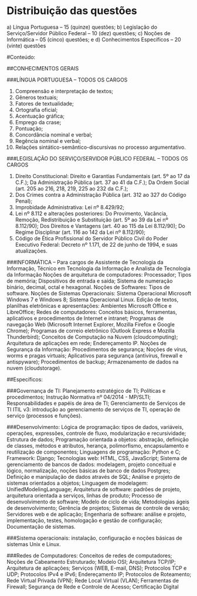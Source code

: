 # Distribuição das questões

a) Língua Portuguesa – 15 (quinze) questões;
b) Legislação do Serviço/Servidor Público Federal – 10 (dez) questões;
c) Noções de Informática – 05 (cinco) questões; e
d) Conhecimentos Específicos – 20 (vinte) questões



#Conteúdo:

##CONHECIMENTOS GERAIS

###LÍNGUA PORTUGUESA – TODOS OS CARGOS
1. Compreensão e interpretação de textos;
2. Gêneros textuais;
3. Fatores de textualidade;
4. Ortografia oficial;
5. Acentuação gráfica;
6. Emprego da crase;
7. Pontuação;
8. Concordância nominal e verbal;
9. Regência nominal e verbal;
10. Relações sintático-semântico-discursivas no processo argumentativo.


###LEGISLAÇÃO DO SERVIÇO/SERVIDOR PÚBLICO FEDERAL – TODOS OS CARGOS
1. Direito Constitucional: Direito e Garantias Fundamentais (art. 5º ao 17 da C.F.); Da Administração Pública
(art. 37 ao 41 da C.F.); Da Ordem Social (art. 205 ao 216, 218, 219, 225 ao 232 da C.F.);
2. Dos Crimes contra a Administração Pública (art. 312 ao 327 do Código Penal);
3. Improbidade Administrativa: Lei nº 8.429/92;
4. Lei nº 8.112 e alterações posteriores: Do Provimento, Vacância, Remoção, Redistribuição e Substituição
(art. 5º ao 39 da Lei nº 8.112/90); Dos Direitos e Vantagens (art. 40 ao 115 da Lei 8.112/90); Do Regime
Disciplinar (art. 116 ao 142 da Lei nº 8.112/90);
5. Código de Ética Profissional do Servidor Público Civil do Poder Executivo Federal: Decreto nº 1.171, de
22 de junho de 1994, e suas atualizações.



###INFORMÁTICA – Para cargos de Assistente de Tecnologia da Informação, Técnico em Tecnologia da
Informação e Analista de Tecnologia da Informação
Noções de arquitetura de computadores: Processador; Tipos de memória; Dispositivos de entrada e saída;
Sistema de numeração binário, decimal, octal e hexagonal. Noções de Softwares: Tipos de software. Noções de
Sistemas Operacionais: Sistema Operacional Microsoft Windows 7 e Windows 8; Sistema Operacional Linux.
Edição de textos, planilhas eletrônicas e apresentações: Ambientes Microsoft Office e LibreOffice; Redes de
computadores: Conceitos básicos, ferramentas, aplicativos e procedimentos de Internet e intranet; Programas
de navegação Web (Microsoft Internet Explorer, Mozilla Firefox e Google Chrome); Programas de correio
eletrônico (Outlook Express e Mozilla Thunderbird); Conceitos de Computação na Nuvem (cloudcomputing);
Arquitetura de aplicações em rede; Endereçamento IP. Noções de Segurança da Informação: Procedimentos
de segurança; Noções de vírus, worms e pragas virtuais; Aplicativos para segurança (antivírus, firewall e antispyware);
Procedimentos de backup; Armazenamento de dados na nuvem (cloudstorage).

##Específicos:

###Governança de TI: Planejamento estratégico de TI; Políticas e procedimentos;
Instrução Normativa nº 04/2014 - MP/SLTI; Responsabilidades e papéis de área de TI;
Gerenciamento de Serviços de TI ITIL v3: introdução ao gerenciamento de serviços de
TI, operação de serviço (processos e funções). 

###Desenvolvimento: Lógica de
programação: tipos de dados, variáveis, operações, expressões, controle de fluxo,
modularização e recursividade; Estrutura de dados; Programação orientada a objetos:
abstração, definição de classes, métodos e atributos, herança, polimorfismo,
encapsulamento e reutilização de componentes; Linguagens de programação: Python e
C; Framework: Django; Tecnologias web: HTML, CSS, JavaScript; Sistema de
gerenciamento de bancos de dados: modelagem, projeto conceitual e lógico,
normalização, noções básicas de banco de dados Postgres; Definição e manipulação de
dados através de SQL; Análise e projeto de sistemas orientados a objetos; Linguagem
de modelagem: UnifiedModelingLanguage; Arquitetura de software: padrões de projeto,
arquitetura orientada a serviços, linhas de produto; Processo de desenvolvimento de
software; Modelo de ciclo de vida; Metodologias ágeis de desenvolvimento; Gerência
de projetos; Sistemas de controle de versão; Servidores web e de aplicação; Engenharia
de software: análise e projeto, implementação, testes, homologação e gestão de
configuração; Documentação de sistemas. 

###Sistema operacionais: instalação,
configuração e noções básicas de sistemas Unix e Linux. 

###Redes de Computadores:
Conceitos de redes de computadores; Noções de Cabeamento Estruturado; Modelo OSI;
Arquitetura TCP/IP; Arquitetura de aplicações; Serviços (WEB, E-mail, DNS);
Protocolos TCP e UDP; Protocolos IPv4 e IPv6; Endereçamento IP; Protocolos de
Roteamento; Rede Virtual Privada (VPN); Rede Local Virtual (VLAN); Ferramentas de
Firewall; Segurança de Rede e Controle de Acesso; Certificação Digital
